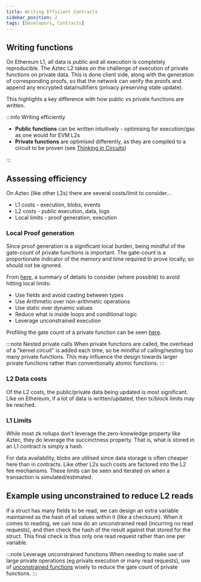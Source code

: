 ```yaml
---
title: Writing Efficient Contracts
sidebar_position: 2
tags: [Developers, Contracts]
---
```


## Writing functions

On Ethereum L1, all data is public and all execution is completely reproducible. The Aztec L2 takes on the challenge of execution of private functions on private data. This is done client side, along with the generation of corresponding proofs, so that the network can verify the proofs and append any encrypted data/nullifiers (privacy preserving state update).

This highlights a key difference with how public vs private functions are written.

:::info Writing efficiently

- **Public functions** can be written intuitively - optimising for execution/gas as one would for EVM L2s
- **Private functions** are optimised differently, as they are compiled to a circuit to be proven (see [Thinking in Circuits](https://noir-lang.org/docs/explainers/explainer-writing-noir))

:::

## Assessing efficiency

On Aztec (like other L2s) there are several costs/limit to consider...

- L1 costs - execution, blobs, events
- L2 costs - public execution, data, logs
- Local limits - proof generation, execution

### Local Proof generation

Since proof generation is a significant local burden, being mindful of the gate-count of private functions is important. The gate-count is a proportionate indicator of the memory and time required to prove locally, so should not be ignored.

From [here](https://noir-lang.org/docs/explainers/explainer-writing-noir#writing-efficient-noir-for-performant-products), a summary of details to consider (where possible) to avoid hitting local limits:
- Use fields and avoid casting between types
- Use Arithmetic over non-arithmetic operations
- Use static over dynamic values
- Reduce what is inside loops and conditional logic
- Leverage unconstrained execution

Profiling the gate count of a private function can be seen [here](../developers/tutorials/codealong/contract_tutorials/counter_contract#investigate-the-increment-function).

:::note Nested private calls
When private functions are called, the overhead of a "kernel circuit" is added each time, so be mindful of calling/nesting too many private functions. This may influence the design towards larger private functions rather than conventionally atomic functions.
:::

### L2 Data costs

Of the L2 costs, the public/private data being updated is most significant. Like on Ethereum, if a lot of data is written/updated, then tx/block limits may be reached.

### L1 Limits

While most zk rollups don't leverage the zero-knowledge property like Aztec, they do leverage the succinctness property.
That is, what is stored in an L1 contract is simply a hash.

For data availability, blobs are utilised since data storage is often cheaper here than in contracts. Like other L2s such costs are factored into the L2 fee mechanisms. These limits can be seen and iterated on when a transaction is simulated/estimated.

## Example using unconstrained to reduce L2 reads

If a struct has many fields to be read, we can design an extra variable maintained as the hash of all values within it (like a checksum). When it comes to reading, we can now do an unconstrained read (incurring no read requests), and then check the hash of the result against that stored for the struct. This final check is thus only one read request rather than one per variable.

:::note Leverage unconstrained functions
When needing to make use of large private operations (eg private execution or  many read requests), use of [unconstrained functions](https://noir-lang.org/docs/explainers/explainer-writing-noir#leverage-unconstrained-execution) wisely to reduce the gate count of private functions.
:::
